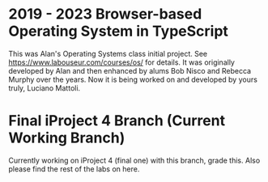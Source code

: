 2019 - 2023 Browser-based Operating System in TypeScript
========================================================

This was Alan's Operating Systems class initial project.
See https://www.labouseur.com/courses/os/ for details.
It was originally developed by Alan and then enhanced by alums Bob Nisco and Rebecca Murphy over the years.
Now it is being worked on and developed by yours truly, Luciano Mattoli.

Final iProject 4 Branch (Current Working Branch)
===============================

Currently working on iProject 4 (final one) with this branch, grade this. Also please find the rest of the labs on here.


